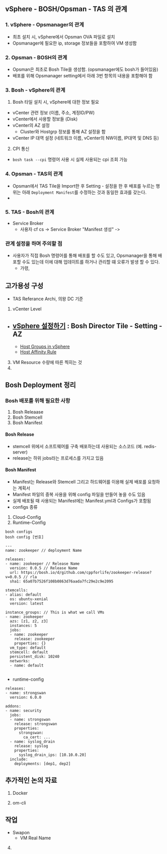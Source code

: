 ## vSphere - BOSH/Opsman - TAS 의 관계
### 1. vSphere - Opsmanager의 관계
- 최초 설치 시, vSphere에서 Opsman OVA 파일로 설치
- Opsmanager에 필요한 ip, storage 정보들을 포함하여 VM 생성함

### 2. Opsman - BOSH의 관계
- Opsman은 최초로 Bosh Tile을 생성함. (opsmanager에도 bosh가 들어있음)
- 배포를 위해 Opsmanager setting에서 아래 3번 항목의 내용을 포함해야 함

### 3. Bosh - vSphere의 관계
1. Bosh 타일 설치 시, vSphere에 대한 정보 필요
  - vCenter 관련 정보 (이름, 주소, 계정ID/PW)
  - vCenter에서 사용할 정보들 (Disk)
  - vCenter의 AZ 설정
    - Cluster와 Hostgrp 정보를 통해 AZ 설정을 함 
  - vCenter IP 대역 설정 (네트워크 이름, vCenter의 NW이름, IP대역 및 DNS 등)

2. CPI 통신
  - `bosh task --cpi` 명령어 사용 시 실제 사용되는 cpi 조회 가능


### 4. Opsman - TAS의 관계
- Opsman에서 TAS Tile을 Import한 후 Setting - 설정을 한 후 배포를 누르는 행위는 아래 `Deployment Manifest`를 수정하는 것과 동일한 효과를 갖는다.
- 

### 5. TAS - Bosh의 관계
- Service Broker
  - 사용자 cf cs -> Service Broker "Manifest 생성" -> 

### 관계 설정을 하며 주의할 점
- 사용자가 직접 Bosh 명령어를 통해 배포를 할 수도 있고, Opsmanager을 통해 배포할 수도 있는데 이에 대해 업데이트를 하거나 관리할 떄 오류가 발생 할 수 있다.
  - 가령, 



## 고가용성 구성
- TAS Referance Archi, 의왕 DC 기준

1. vCenter Level 
  - [vSphere 설정하기](https://docs.pivotal.io/ops-manager/2-10/vsphere/config.html#create-az) : Bosh Director Tile - Setting - AZ 
    - 
    - [Host Groups in vSphere](https://docs.pivotal.io/ops-manager/2-10/vsphere/host-groups.html)
    - [Host Affinity Rule](https://docs.pivotal.io/ops-manager/2-10/vsphere/host-groups.html#host-affinity-rule)
3. VM Resource 수량에 따른 찍히는 것
4. 




## Bosh Deployment 정리
### Bosh 배포를 위해 필요한 사항
1. Bosh Releaase 
2. Bosh Stemcell
3. Bosh Manifest

#### Bosh Release
- stemcell 위에서 소프트웨어를 구축 배포하는데 사용되는 소스코드 (예. redis-server)
- release는 하위 jobs라는 프로세스를 가지고 있음

#### Bosh Manifest
- Manifest는 Release와 Stemcell 그리고 하드웨어를 이용해 실제 배포를 요청하는 계획서
- Manifest 파일의 중복 사용을 위해 config 파일을 만들어 놓을 수도 있음
- 실제 배포될 때 사용되는 Manifest에는 Manifest.yml과 Configs가 포함됨
- configs 종류
1. Cloud-Config
2. Runtime-Config

```
bosh configs
bosh config [번호]
```

```
---
name: zookeeper // deployment Name

releases:
- name: zookeeper // Release Name
  version: 0.0.5 // Release Name
  url: https://bosh.io/d/github.com/cppforlife/zookeeper-release?v=0.0.5 // rla
  sha1: 65a07b7526f108b0863d76aada7fc29e2c9e2095
  
stemcells:
- alias: default
  os: ubuntu-xenial
  version: latest

instance_groups: // This is what we call VMs
- name: zookeeper
  azs: [z1, z2, z3]
  instances: 5
  jobs:
  - name: zookeeper
    release: zookeeper
    properties: {}
  vm_type: default
  stemcell: default
  persistent_disk: 10240
  networks:
  - name: default
  
```
* runtime-config

```
releases:
- name: strongswan
  version: 6.0.0

addons:
- name: security
  jobs:
  - name: strongswan
    release: strongswan
    properties:
      strongswan:
        ca_cert: ...
  - name: syslog_drain
    release: syslog
    properties:
      syslog_drain_ips: [10.10.0.20]
  include:
    deployments: [dep1, dep2]

```





## 추가적인 논의 자료
1. Docker




2. om-cli

## 작업 
- Swapon
  - VM Real Name
4. 

